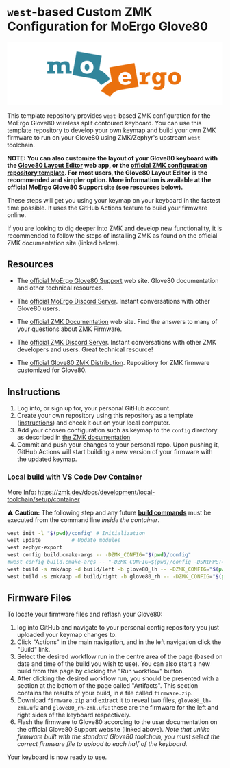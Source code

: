 # `west`-based Custom ZMK Configuration for MoErgo Glove80

![MoErgo Logo](moergo_logo.png)

This template repository provides `west`-based ZMK configuration for the MoErgo Glove80 wireless split contoured keyboard.
You can use this template repository to develop your own keymap and build your own ZMK firmware to run on your Glove80 using ZMK/Zephyr's upstream `west` toolchain.

**NOTE: You can also customize the layout of your Glove80 keyboard with the [Glove80 Layout Editor](https://my.glove80.com) web app, or the [official ZMK configuration repository template](https://github.com/moergo-sc/glove80-zmk-config).
For most users, the Glove80 Layout Editor is the recommended and simpler option. More information is available at the official MoErgo Glove80 Support site (see resources below).**

These steps will get you using your keymap on your keyboard in the fastest time possible. It uses the GitHub Actions feature to build your firmware online.

If you are looking to dig deeper into ZMK and develop new functionality, it is recommended to follow the steps of installing ZMK as found on the official ZMK documentation site (linked below).

## Resources
- The [official MoErgo Glove80 Support](https://moergo.com/glove80-support) web site. Glove80 documentation and other technical resources.
- The [official MoErgo Discord Server](https://moergo.com/discord). Instant conversations with other Glove80 users.

- The [official ZMK Documentation](https://zmk.dev/docs) web site. Find the answers to many of your questions about ZMK Firmware.
- The [official ZMK Discord Server](https://discord.gg/8cfMkQksSB). Instant conversations with other ZMK developers and users. Great technical resource!

- The [official Glove80 ZMK Distribution](https://github.com/moergo-sc/zmk). Repositiory for ZMK firmware customized for Glove80.

## Instructions
1. Log into, or sign up for, your personal GitHub account.
2. Create your own repository using this repository as a template ([instructions](https://docs.github.com/en/repositories/creating-and-managing-repositories/creating-a-repository-from-a-template])) and check it out on your local computer.
3. Add your chosen configuration such as keymap to the `config` directory as described in [the ZMK documentation](https://zmk.dev/docs/user-setup)
4. Commit and push your changes to your personal repo. Upon pushing it, GitHub Actions will start building a new version of your firmware with the updated keymap.

### Local build with VS Code Dev Container
More Info: https://zmk.dev/docs/development/local-toolchain/setup/container 


⚠️ **Caution:** 
    The following step and any future [**build commands**](https://zmk.dev/docs/development/local-toolchain/build-flash) must be executed from the command line *inside the container*.
```bash
west init -l "$(pwd)/config" # Initialization
west update          # Update modules
west zephyr-export
west config build.cmake-args -- -DZMK_CONFIG="$(pwd)/config"
#west config build.cmake-args -- "-DZMK_CONFIG=$(pwd)/config -DSNIPPET=zmk-usb-logging"
west build -s zmk/app -d build/left -b glove80_lh -- -DZMK_CONFIG="$(pwd)/config"
west build -s zmk/app -d build/right -b glove80_rh -- -DZMK_CONFIG="$(pwd)/config"
```

## Firmware Files
To locate your firmware files and reflash your Glove80:
1. log into GitHub and navigate to your personal config repository you just uploaded your keymap changes to.
2. Click "Actions" in the main navigation, and in the left navigation click the "Build" link.
3. Select the desired workflow run in the centre area of the page (based on date and time of the build you wish to use). You can also start a new build from this page by clicking the "Run workflow" button.
4. After clicking the desired workflow run, you should be presented with a section at the bottom of the page called "Artifacts". This section contains the results of your build, in a file called `firmware.zip`.
5. Download `firmware.zip` and extract it to reveal two files, `glove80_lh-zmk.uf2` and `glove80_rh-zmk.uf2`: these are the firmware for the left and right sides of the keyboard respectively.
6. Flash the firmware to Glove80 according to the user documentation on the official Glove80 Support website (linked above). *Note that unlike firmware built with the standard Glove80 toolchain, you must select the correct firmware file to upload to each half of the keyboard.*

Your keyboard is now ready to use.
